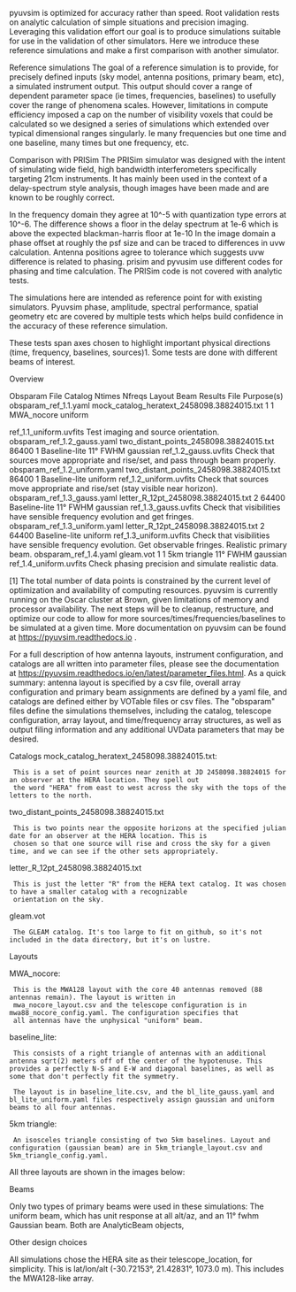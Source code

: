 
pyuvsim is optimized for accuracy rather than speed.  Root validation rests on analytic calculation of simple situations and 
precision imaging. Leveraging this validation effort our goal is to produce simulations suitable for use in the validation of 
other simulators. Here we introduce these reference simulations and make a first comparison with another simulator. 

Reference simulations
The goal of a reference simulation is to provide, for precisely defined inputs (sky model, antenna positions, primary beam, 
etc), a simulated instrument output.  This output should cover a range of dependent parameter space (ie times, frequencies, 
baselines) to usefully cover the range of phenomena scales. However, limitations in compute efficiency imposed a cap on the 
number of visibility voxels that could be calculated so we designed a series of simulations which extended  over typical
dimensional ranges singularly.  Ie many frequencies but one time and one baseline, many times but one frequency, etc.




Comparison with PRISim
The PRISim simulator was designed with the intent of simulating wide field, high bandwidth interferometers specifically 
targeting 21cm instruments. It has mainly been used in the context of a delay-spectrum style analysis, though images have been 
made and are known to be roughly correct.


In the frequency domain they agree at 10^-5 with quantization type errors at 10^-6.
The difference shows a floor in the delay spectrum at 1e-6 which is above the expected blackman-harris floor at 1e-10
In the image domain a phase offset at roughly the psf size and can be traced to differences in uvw calculation.  Antenna 
positions agree to tolerance which suggests uvw difference is related to phasing.  prisim and pyvusim use different codes for 
phasing and time calculation. The PRISim code is not covered with analytic tests.




The simulations here are intended as reference point for with existing simulators. Pyuvsim phase, amplitude, spectral 
performance, spatial geometry etc are covered by multiple tests which helps build confidence in the accuracy of these 
reference simulation.


These tests span axes chosen to highlight important physical directions (time, frequency, baselines, sources)1. Some tests are 
done with different beams of interest.



Overview


Obsparam File	Catalog	Ntimes	Nfreqs	Layout	Beam	Results File	Purpose(s)
obsparam_ref_1.1.yaml	mock_catalog_heratext_2458098.38824015.txt	1 
1 
MWA_nocore
uniform

ref_1.1_uniform.uvfits	Test imaging and source orientation.
obsparam_ref_1.2_gauss.yaml	two_distant_points_2458098.38824015.txt 
86400 
1 
Baseline-lite
11° FWHM gaussian
ref_1.2_gauss.uvfits	Check that sources move appropriate and rise/set, and pass through beam properly.
obsparam_ref_1.2_uniform.yaml	two_distant_points_2458098.38824015.txt 
86400 
1 
Baseline-lite
uniform 
ref_1.2_uniform.uvfits	Check that sources move appropriate and rise/set (stay visible near horizon).
obsparam_ref_1.3_gauss.yaml	letter_R_12pt_2458098.38824015.txt 
2 
64400
Baseline-lite
11° FWHM gaussian
ref_1.3_gauss.uvfits	Check that visibilities have sensible frequency evolution and get fringes.
obsparam_ref_1.3_uniform.yaml	letter_R_12pt_2458098.38824015.txt 
2 
64400
Baseline-lite
uniform 
ref_1.3_uniform.uvfits	Check that visibilities have sensible frequency evolution. Get observable fringes. Realistic primary beam.
obsparam_ref_1.4.yaml	gleam.vot 
1 
1 
5km triangle
11° FWHM gaussian
ref_1.4_uniform.uvfits	Check phasing precision and simulate realistic data.






[1] The total number of data points is constrained by the current level of optimization and availability of computing 
resources. pyuvsim is currently running on the Oscar cluster at Brown, given limitations of memory and processor availability. 
The next steps will be to cleanup, restructure, and optimize our code to allow for more sources/times/frequencies/baselines to 
be simulated at a given time. More documentation on pyuvsim can be found at https://pyuvsim.readthedocs.io .



For a full description of how antenna layouts, instrument configuration, and catalogs are all written into parameter files, 
please see the documentation at https://pyuvsim.readthedocs.io/en/latest/parameter_files.html. As a quick summary: antenna 
layout is specified by a csv file, overall array configuration and primary beam assignments are defined by a yaml file, and 
catalogs are defined either by VOTable files or csv files. The "obsparam" files define the simulations themselves, including 
the catalog, telescope configuration, array layout, and time/frequency array structures, as well as output filing information 
and any additional UVData parameters that may be desired.



Catalogs
mock_catalog_heratext_2458098.38824015.txt:

     This is a set of point sources near zenith at JD 2458098.38824015 for an observer at the HERA location. They spell out 
     the word "HERA" from east to west across the sky with the tops of the letters to the north.

two_distant_points_2458098.38824015.txt

     This is two points near the opposite horizons at the specified julian date for an observer at the HERA location. This is 
     chosen so that one source will rise and cross the sky for a given time, and we can see if the other sets appropriately.

letter_R_12pt_2458098.38824015.txt

     This is just the letter "R" from the HERA text catalog. It was chosen to have a smaller catalog with a recognizable 
     orientation on the sky.

gleam.vot

     The GLEAM catalog. It's too large to fit on github, so it's not included in the data directory, but it's on lustre.



Layouts


MWA_nocore:

     This is the MWA128 layout with the core 40 antennas removed (88 antennas remain). The layout is written in 
     mwa_nocore_layout.csv and the telescope configuration is in mwa88_nocore_config.yaml. The configuration specifies that 
     all antennas have the unphysical "uniform" beam.





baseline_lite:

     This consists of a right triangle of antennas with an additional antenna sqrt(2) meters off of the center of the hypotenuse. This provides a perfectly N-S and E-W and diagonal baselines, as well as some that don't perfectly fit the symmetry.

     The layout is in baseline_lite.csv, and the bl_lite_gauss.yaml and bl_lite_uniform.yaml files respectively assign gaussian and uniform beams to all four antennas.



5km triangle:

     An isosceles triangle consisting of two 5km baselines. Layout and configuration (gaussian beam) are in 5km_triangle_layout.csv and 5km_triangle_config.yaml.

All three layouts are shown in the images below:













 
 
 






Beams


Only two types of primary beams were used in these simulations: The uniform beam, which has unit response at all alt/az, and an 11° fwhm Gaussian beam. Both are AnalyticBeam objects,



Other design choices


All simulations chose the HERA site as their telescope_location, for simplicity. This is lat/lon/alt (-30.72153°, 21.42831°, 1073.0 m). This includes the MWA128-like array.
